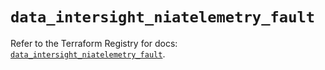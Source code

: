 # `data_intersight_niatelemetry_fault`

Refer to the Terraform Registry for docs: [`data_intersight_niatelemetry_fault`](https://registry.terraform.io/providers/ciscodevnet/intersight/1.0.71/docs/data-sources/niatelemetry_fault).

